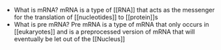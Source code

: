 - What is mRNA?
	mRNA is a type of [[RNA]] that acts as the messenger for the translation of [[nucleotides]] to [[protein]]s
- What is pre mRNA?
	Pre mRNA is a type of mRNA that only occurs in [[eukaryotes]] and is a preprocessed version of mRNA that will eventually be let out of the [[Nucleus]]